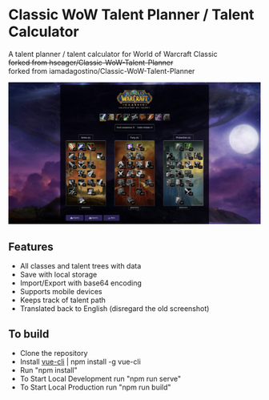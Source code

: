# Classic WoW Talent Planner / Talent Calculator
A talent planner / talent calculator for World of Warcraft Classic\
~~forked from hseager/Classic-WoW-Talent-Planner~~\
forked from iamadagostino/Classic-WoW-Talent-Planner

![screenshot](public/images/screenshot.jpg)

## Features
* All classes and talent trees with data
* Save with local storage
* Import/Export with base64 encoding
* Supports mobile devices
* Keeps track of talent path
* Translated back to English (disregard the old screenshot)

## To build
* Clone the repository
* Install [vue-cli](https://cli.vuejs.org/) | npm install -g vue-cli
* Run "npm install"
* To Start Local Development run "npm run serve"
* To Start Local Production run "npm run build"
